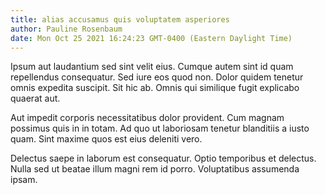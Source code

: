 ```yaml
---
title: alias accusamus quis voluptatem asperiores
author: Pauline Rosenbaum
date: Mon Oct 25 2021 16:24:23 GMT-0400 (Eastern Daylight Time)
---
```

Ipsum aut laudantium sed sint velit eius. Cumque autem sint id quam repellendus consequatur. Sed iure eos quod non. Dolor quidem tenetur omnis expedita suscipit. Sit hic ab. Omnis qui similique fugit explicabo quaerat aut.

 Aut impedit corporis necessitatibus dolor provident. Cum magnam possimus quis in in totam. Ad quo ut laboriosam tenetur blanditiis a iusto quam. Sint maxime quos est eius deleniti vero.

 Delectus saepe in laborum est consequatur. Optio temporibus et delectus. Nulla sed ut beatae illum magni rem id porro. Voluptatibus assumenda ipsam.